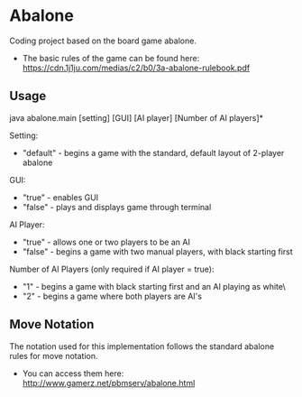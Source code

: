 # Abalone
Coding project based on the board game abalone.
- The basic rules of the game can be found here: https://cdn.1j1ju.com/medias/c2/b0/3a-abalone-rulebook.pdf

## Usage
java abalone.main [setting] [GUI] [AI player] [Number of AI players]*

Setting:
- "default" - begins a game with the standard, default layout of 2-player abalone

GUI:
- "true" - enables GUI
- "false" - plays and displays game through terminal

AI Player:
- "true" - allows one or two players to be an AI
- "false" - begins a game with two manual players, with black starting first

Number of AI Players (only required if AI player = true):
- "1" - begins a game with black starting first and an AI playing as white\
- "2" - begins a game where both players are AI's

## Move Notation
The notation used for this implementation follows the standard abalone rules for move notation.
- You can access them here: http://www.gamerz.net/pbmserv/abalone.html

